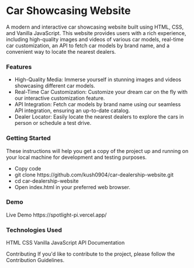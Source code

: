 <h1>Car Showcasing Website</h1>

A modern and interactive car showcasing website built using HTML, CSS, and Vanilla JavaScript. This website provides users with a rich experience, including high-quality images and videos of various car models, real-time car customization, an API to fetch car models by brand name, and a convenient way to locate the nearest dealers.

<h3>Features</h3>

<ul>

<li>High-Quality Media: Immerse yourself in stunning images and videos showcasing different car models.</li>

<li>Real-Time Car Customization: Customize your dream car on the fly with our interactive customization feature.</li>

<li>API Integration: Fetch car models by brand name using our seamless API integration, ensuring an up-to-date catalog.</li>

<li>Dealer Locator: Easily locate the nearest dealers to explore the cars in person or schedule a test drive.</li>

</ul>


<h3>Getting Started</h3>

These instructions will help you get a copy of the project up and running on your local machine for development and testing purposes.
<ul>
<li>Copy code</li>
<li>git clone https://github.com/kush0904/car-dealership-website.git</li>
<li>cd car-dealership-website</li>
<li>Open index.html in your preferred web browser.</li>
</ul>

<h3>Demo</h3>
Live Demo
https://spotlight-pi.vercel.app/


<h3>Technologies Used</h3>
HTML
CSS
Vanilla JavaScript
API Documentation

Contributing
If you'd like to contribute to the project, please follow the Contribution Guidelines.

